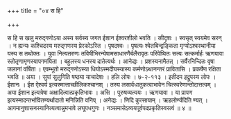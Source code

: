 +++
title = "०४ स हि"

+++

स हि स खलु मरुद्गणोऽया अस्य सर्वस्य जगत ईशान ईश्वरशीलो भवति । कीदृशः । स्वसृत् स्वयमेव सरन् । न ह्यन्यः कश्चिदस्य मरुद्गणस्य प्रेरकोऽस्ति । पृषदश्वः । पृषत्यः श्वेतबिन्द्वङ्किता मृग्योऽश्वस्थानीया यस्य स तथोक्तः । युवा नित्यतरुणः तविषीभिरन्येषामसाधारणैर्बलैरावृतः परिवेष्वितः सत्यः सत्कर्मार्हः ऋणयावा स्तोतृणामृणस्यापगमयिता । बहुलस्य धनस्य दातेत्यर्थः । आनेद्यः । प्रशस्यनामैतत् । सर्वैरनिन्दितः वृषा जलानां वर्षिता । एवम्भूतो मरुद्गणोऽस्या धियोऽस्मदीयस्यास्य कर्मणोऽथानन्तरं प्रावितासि । प्रकर्षेण रक्षिता भवति ॥ अया । सुपां सुलुगिति षष्ठ्या याचादेशः । हलि लोपः । ७-२-११३ । इतीदम इद्रूपस्य लोपः । ईशानः । ईश ऐश्वर्य इत्यस्मात्ताच्छीलिकश्चानश् । तस्य लसार्वधातुकत्वाभावेन चित्स्वरेणान्तोदात्तत्वम् । अया ईशान इत्यत्रेषा अक्षादित्वात्प्रकृतिभावः । असि । पुरुषव्यत्ययः । ऋणयावा । या प्रापण इत्यस्मादन्तर्भावितण्यर्थादातो मनिन्निति वनिप् । अनेद्यः । णिदि कुत्सायाम् । ऋहलोर्ण्यदिति ण्यत् । आगमानुशासनस्यानित्यत्वान्नुमभावे लघूपधगुणः । नञ्समासेऽव्ययपूर्वपदप्रकृतिस्वरत्वं ॥ ४ ॥